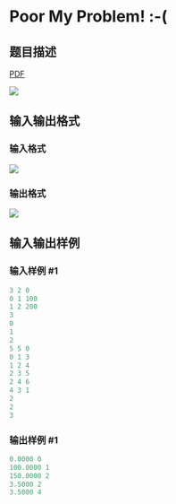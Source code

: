 # Poor My Problem! :-(

## 题目描述

[problemUrl]: https://uva.onlinejudge.org/index.php?option=com_onlinejudge&Itemid=8&category=22&page=show_problem&problem=2038

[PDF](https://uva.onlinejudge.org/external/110/p11097.pdf)

![](https://cdn.luogu.com.cn/upload/vjudge_pic/UVA11097/f05433c8af17f03eaca8b1581b51ca621b669b5f.png)

## 输入输出格式

### 输入格式

![](https://cdn.luogu.com.cn/upload/vjudge_pic/UVA11097/00d9498791a57a61a6339190c9efd7537bd69e8c.png)

### 输出格式

![](https://cdn.luogu.com.cn/upload/vjudge_pic/UVA11097/f36138cd8314bbf85cbfe2554711ac8c6baa79b1.png)

## 输入输出样例

### 输入样例 #1

```cpp
3 2 0
0 1 100
1 2 200
3
0
1
2
5 5 0
0 1 3
1 2 4
2 3 5
2 4 6
4 3 1
2
2
3
```


### 输出样例 #1

```cpp
0.0000 0
100.0000 1
150.0000 2
3.5000 2
3.5000 4
```


